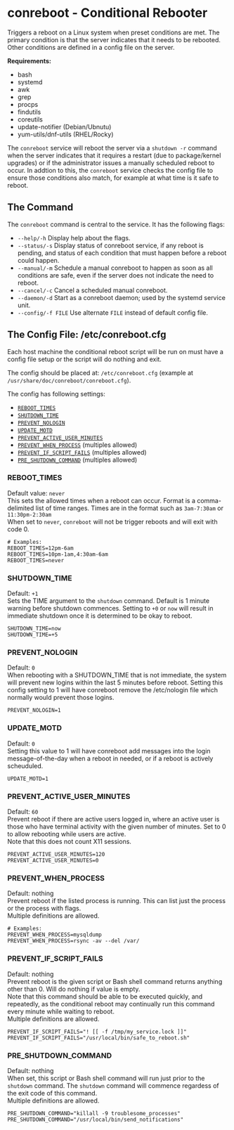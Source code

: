 conreboot - Conditional Rebooter
==================
Triggers a reboot on a Linux system when preset conditions are met. The primary condition is that the server indicates that it needs to be rebooted. Other conditions are defined in a config file on the server.  

**Requirements:**  
 - bash
 - systemd
 - awk
 - grep
 - procps
 - findutils
 - coreutils
 - update-notifier (Debian/Ubnutu)
 - yum-utils/dnf-utils (RHEL/Rocky)

The `conreboot` service will reboot the server via a `shutdown -r` command when the server indicates that it requires a restart (due to package/kernel upgrades) or if the administrator issues a manually scheduled reboot to occur. In addtion to this, the `conreboot` service checks the config file to ensure those conditions also match, for example at what time is it safe to reboot.  

## The Command
The `conreboot` command is central to the service. It has the following flags:  
* `--help/-h` Display help about the flags.
* `--status/-s` Display status of conreboot service, if any reboot is pending, and status of each condition that must happen before a reboot could happen.
* `--manual/-m` Schedule a manual conreboot to happen as soon as all conditions are safe, even if the server does not indicate the need to reboot.
* `--cancel/-c` Cancel a scheduled manual conreboot.
* `--daemon/-d` Start as a conreboot daemon; used by the systemd service unit.
* `--config/-f FILE` Use alternate `FILE` instead of default config file.

## The Config File: /etc/conreboot.cfg
Each host machine the conditional reboot script will be run on must have a config file setup
or the script will do nothing and exit.  

The config should be placed at: `/etc/conreboot.cfg` (example at `/usr/share/doc/conreboot/conreboot.cfg`).  

The config has following settings:  
 * [`REBOOT_TIMES`](#reboot_times)
 * [`SHUTDOWN_TIME`](#shutdown_time)
 * [`PREVENT_NOLOGIN`](#prevent_nologin)
 * [`UPDATE_MOTD`](#update_motd)
 * [`PREVENT_ACTIVE_USER_MINUTES`](#prevent_active_user_minutes)
 * [`PREVENT_WHEN_PROCESS`](#prevent_when_process) (multiples allowed)
 * [`PREVENT_IF_SCRIPT_FAILS`](#prevent_if_script-fails) (multiples allowed)
 * [`PRE_SHUTDOWN_COMMAND`](#pre_shutdown_command) (multiples allowed)

### REBOOT_TIMES
Default value: `never`  
This sets the allowed times when a reboot can occur. Format is a comma-delimited list
of time ranges. Times are in the format such as `3am-7:30am` or `11:30pm-2:30am`  
When set to `never`, `conreboot` will not be trigger reboots and will exit with code 0.  
```
# Examples:
REBOOT_TIMES=12pm-6am
REBOOT_TIMES=10pm-1am,4:30am-6am
REBOOT_TIMES=never
```

### SHUTDOWN_TIME
Default: `+1`  
Sets the TIME argument to the `shutdown` command. Default is 1 minute warning before shutdown commences.
Setting to `+0` or `now` will result in immediate shutdown once it is determined to be okay to reboot.  
```
SHUTDOWN_TIME=now
SHUTDOWN_TIME=+5
```

### PREVENT_NOLOGIN
Default: `0`  
When rebooting with a SHUTDOWN_TIME that is not immediate, the
system will prevent new logins within the last 5 minutes before
reboot. Setting this config setting to 1 will have conreboot
remove the /etc/nologin file which normally would prevent those logins.
```
PREVENT_NOLOGIN=1
```

### UPDATE_MOTD
Default: `0`  
Setting this value to 1 will have conreboot add messages into the
login message-of-the-day when a reboot in needed, or if a reboot
is actively scheuduled.
```
UPDATE_MOTD=1
```

### PREVENT_ACTIVE_USER_MINUTES
Default: `60`  
Prevent reboot if there are active users logged in, where an active user is those who have terminal
activity with the given number of minutes. Set to 0 to allow rebooting while users are active.  
Note that this does not count X11 sessions.  
```
PREVENT_ACTIVE_USER_MINUTES=120
PREVENT_ACTIVE_USER_MINUTES=0
```

### PREVENT_WHEN_PROCESS
Default: nothing  
Prevent reboot if the listed process is running. This can list just the process
or the process with flags.  
Multiple definitions are allowed.  
```
# Examples:
PREVENT_WHEN_PROCESS=mysqldump
PREVENT_WHEN_PROCESS=rsync -av --del /var/
```

### PREVENT_IF_SCRIPT_FAILS
Default: nothing  
Prevent reboot is the given script or Bash shell command returns anything other than 0. Will do nothing if value is empty.  
Note that this command should be able to be executed quickly, and repeatedly, as the conditional reboot may continually run this command every minute while waiting to reboot.  
Multiple definitions are allowed.  
```
PREVENT_IF_SCRIPT_FAILS="! [[ -f /tmp/my_service.lock ]]"
PREVENT_IF_SCRIPT_FAILS="/usr/local/bin/safe_to_reboot.sh"
```

### PRE_SHUTDOWN_COMMAND
Default: nothing  
When set, this script or Bash shell command will run just prior to the `shutdown` command. The `shutdown`
command will commence regardess of the exit code of this command.  
Multiple definitions are allowed.  
```
PRE_SHUTDOWN_COMMAND="killall -9 troublesome_processes"
PRE_SHUTDOWN_COMMAND="/usr/local/bin/send_notifications"
```
